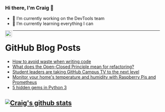 ### Hi there, I'm Craig 👋

<!--
**CraigTeelFugro/CraigTeelFugro** is a ✨ _special_ ✨ repository because its `README.md` (this file) appears on your GitHub profile.

Here are some ideas to get you started:
-->

- 🔭 I’m currently working on the DevTools team
- 🌱 I’m currently learning everything I can

[<img align="left" alt="Craig Teel | LinkedIn" width="22px" src="https://cdn.jsdelivr.net/npm/simple-icons@v3/icons/linkedin.svg" />][linkedin]

---

# GitHub Blog Posts

<!-- BLOG-POST-LIST:START -->
- [How to avoid waste when writing code](https://opensource.com/article/21/7/avoid-waste-coding)
- [What does the Open-Closed Principle mean for refactoring?](https://opensource.com/article/21/7/open-closed-principle-refactoring)
- [Student leaders are taking GitHub Campus TV to the next level](https://github.blog/2021-07-15-student-leaders-github-campus-tv-next-level/)
- [Monitor your home&#039;s temperature and humidity with Raspberry Pis and Prometheus](https://opensource.com/article/21/7/home-temperature-raspberry-pi-prometheus)
- [5 hidden gems in Python 3](https://opensource.com/article/21/7/python-3)
<!-- BLOG-POST-LIST:END -->

## [![Craig's github stats](https://github-readme-stats.vercel.app/api?username=craigteelfugro)](https://github.com/anuraghazra/github-readme-stats)


[linkedin]: https://linkedin.com/in/craig-teel-b8786771
